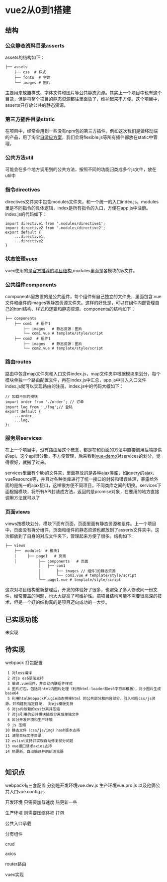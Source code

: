 # vue2从0到1搭建

## 结构



### 公众静态资料目录asserts

assets的结构如下：

```text
├── assets
    ├── css  # 样式
    ├── fonts  # 字体    
    └── images # 图片
```

主要用来放置样式、字体文件和图片等公共静态资源。其实上一个项目中也有这个目录，但是将整个项目的静态资源都往里面放了，维护起来不方便。这个项目中，asserts只存放公共的静态资源。



### 第三方插件目录static

在项目中，经常会用到一些没有npm包的第三方插件。例如这次我们是做移动端的产品，用了淘宝[自适应方案](https://link.zhihu.com/?target=https%3A//github.com/amfe/lib-flexible)，我们会将flexible.js等所有插件都放在static中管理。



### 公共方法util

可能会在多个地方调用到的公共方法，按照不同的功能归类成多个js文件，放在util中



### 指令directives

directives文件夹中包含modules文件夹，和一个统一的入口index.js，modules里是不同指令的具体逻辑，index是所有指令的入口，方便在app.js中注册。index.js的代码如下：

```text
import directive1 from '.modules/directive1';
import directive2 from '.modules/directive2';
export default {
    ...directive1,
    ...directive2
}
```



### 状态管理vuex

vuex使用的是[官方推荐的项目结构](https://link.zhihu.com/?target=https%3A//github.com/vuejs/vuex/blob/1.0/docs/zh-cn/structure.md),modules里面是各模块的js文件。



### 公共组件components

components里放置的是公共组件，每个组件有自己独立的文件夹，里面包含.vue文件和组件的images等静态资源文件夹。这样的好处是，可以在组件内部管理自己的html结构、样式和逻辑和静态资源。components的结构如下：

```text
├── components
    ├── com1  # 组件1
        ├── images   # 静态资源：图片    
        └── com1.vue # template/style/script
    ├── com2  # 组件1
        ├── images   # 静态资源：图片    
        └── com2.vue # template/style/script
```



### 路由routes

路由中包含map文件夹和入口文件index.js，map文件夹中根据模块来划分，每个模块单独一个路由配置文件，再在index.js中汇总，app.js中引入入口文件index.js就可以实现路由的注册。index.js中的代码大概如下：

```text
// 加载不同的模块
import order from './order'; // 订单
import log from './log';// 登陆
export default {
    ...order,
    ...log,
};
```



### 服务层services

在上一个项目中，没有路由层这个概念，都是在和页面的方法中直接调用后端提供的api，这个api很分散，不方便管理，后来看到[vue-demo](https://link.zhihu.com/?target=https%3A//github.com/kenberkeley/vue-demo/tree/master/src/services)对services的划分，觉得很好，就搬了过来。

services里面有个lib的文件夹，里面存放的是各种ajax类库，如jquery的ajax、vueResource等，并且对各种类库进行了统一接口的封装和错误处理，暴露给外面的是统一的ajax接口，这样很方便不同项目，不同类库之间的切换。services下面根据模块，将所有API封装成方法，返回的是promise对象，在要用的地方直接调用方法就可以了



### 页面views

views按模块划分，模块下面有页面，页面里面有静态资源和组件。上一个项目中，页面没有拆分组件，页面和组件的静态资源也都放到了asserts文件夹中。这次都放到了自身的对应文件夹下，管理起来方便了很多。结构如下:

```text
├── views
    ├──  module1  # 模块1
    │     ├── page1   # 页面   
    │          ├── components   # 页面 
               │   ├── com1
               │       ├── images // 组件1的静态资源
               │       └── com1.vue # template/style/script
               └── page1.vue # template/style/script
```

这次对项目结构重新整理后，开发的体验好了很多，也避免了多人修改同一份文件，经常覆盖的问题，也大大提高了可维护性。搞项目结构可能不需要很高深的技术，但是一个好的结构真的是项目迈向成功的一大步。







## 已实现功能

未实现

## 待实现

webpack 打包配置

```
 1 对less编译
 2 对js es6语法支持
 3 编译.vue组件，并自动内联组件样式
 4 图片打包，包括对html内图片处理（利用html-loader和es6字符串模板），对小图片生成base64
 5 利用htmlWebpackPlugin动态拼接html 的公共部分和内容部分，引入相应css/js资源，并构建到指定目录， 对ejs模板支持
 6 对js内依赖的css分离并压缩
 7 对js引用的公共模块抽取分离成单独文件
 8 区分开发环境和生产环境
 9 js 压缩
10 静态文件（css/js/img）hash版本支持
11 清除目标文件目录
12 eslint支持并实现自动修复部分问题
13 vue接口请求axios支持
14 热更新，自动编译并刷新浏览器


```



## 知识点

webpack有三套配置 分别是开发环境vue.dev.js 生产环境vue.pro.js 以及他俩公共入口vue.config.js

开发环境 只需要加载速度 热更新一些

生产环境 则需要压缩体积 打包

公共入口承载 



分页组件

crud

axios

router路由

vuex实现

